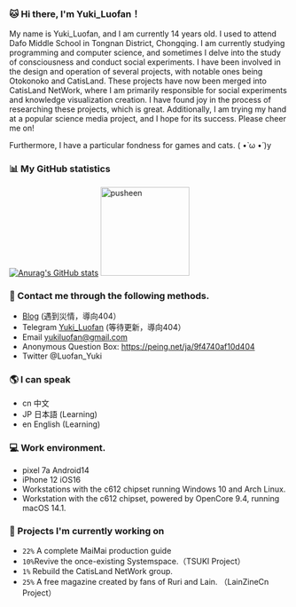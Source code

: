 ### 🐱 Hi there, I'm Yuki_Luofan！

My name is Yuki_Luofan, and I am currently 14 years old. I used to attend Dafo Middle School in Tongnan District, Chongqing. I am currently studying programming and computer science, and sometimes I delve into the study of consciousness and conduct social experiments. I have been involved in the design and operation of several projects, with notable ones being Otokonoko and CatisLand. These projects have now been merged into CatisLand NetWork, where I am primarily responsible for social experiments and knowledge visualization creation. I have found joy in the process of researching these projects, which is great. Additionally, I am trying my hand at a popular science media project, and I hope for its success. Please cheer me on!

Furthermore, I have a particular fondness for games and cats. ( •̀ ω •́ )y

### 📊 My GitHub statistics <!--{ collapseSection() }-->

[![Anurag's GitHub stats](https://github-readme-stats.vercel.app/api?username=Yuki-Luofan)](https://github.com/Yuki-Luofan/github-readme-stats)
<img src="https://user-images.githubusercontent.com/22280294/179611382-5704fe4f-ef8c-40f2-b868-5921cfb56da6.png" alt="pusheen" height="160px">

### 🥰 Contact me through the following methods. <!--{ collapseSection() }-->

* [Blog](shirleymtf.top) (遇到災情，導向404）
* Telegram [Yuki_Luofan](無了) (等待更新，導向404）
* Email yukiluofan@gmail.com
* Anonymous Question Box: https://peing.net/ja/9f4740af10d404
* Twitter @Luofan_Yuki
  
### 🌎 I can speak <!--{ collapseSection() }-->

* cn 中文
* JP 日本語 (Learning)
* en English (Learning)

### 💻 Work environment.

* pixel 7a Android14
* iPhone 12 iOS16
* Workstations with the c612 chipset running Windows 10 and Arch Linux.
* Workstation with the c612 chipset, powered by OpenCore 9.4, running macOS 14.1.

### 🌱 Projects I'm currently working on <!--{ collapseSection() }-->

* `22%` A complete MaiMai production guide
* `10%`Revive the once-existing Systemspace.（TSUKI Project）
* `1%` Rebuild the CatisLand NetWork group.
* `25%` A free magazine created by fans of Ruri and Lain. （LainZineCn Project）
